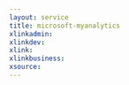 ```yaml
---
layout: service
title: microsoft-myanalytics
xlinkadmin: 
xlinkdev: 
xlink: 
xlinkbusiness: 
xsource: 
---
```

